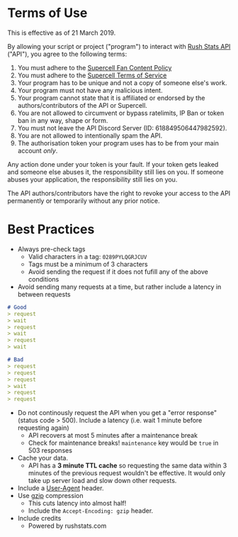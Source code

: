 # Terms of Use

This is effective as of 21 March 2019.

By allowing your script or project ("program") to interact with [Rush Stats API](https://api.rushstats.com) ("API"), you agree to the following terms:

1. You must adhere to the [Supercell Fan Content Policy](https://supercell.com/en/fan-content-policy/)
2. You must adhere to the [Supercell Terms of Service](https://supercell.com/en/terms-of-service/)
3. Your program has to be unique and not a copy of someone else's work. 
4. Your program must not have any malicious intent.
5. Your program cannot state that it is affiliated or endorsed by the authors/contributors of the API or Supercell. 
6. You are not allowed to circumvent or bypass ratelimits, IP Ban or token ban in any way, shape or form.
7. You must not leave the API Discord Server (ID: 618849506447982592).
8. You are not allowed to intentionally spam the API.
9. The authorisation token your program uses has to be from your main account *only*.

Any action done under your token is your fault. If your token gets leaked and someone else abuses it, the responsibility still lies on you. If someone abuses your application, the responsibility still lies on you.

The API authors/contributors have the right to revoke your access to the API permanently or temporarily without any prior notice. 

# Best Practices
- Always pre-check tags
    - Valid characters in a tag: `0289PYLQGRJCUV`
    - Tags must be a minimum of 3 characters
    - Avoid sending the request if it does not fufill any of the above conditions
- Avoid sending many requests at a time, but rather include a latency in between requests
```markdown
# Good
> request
> wait
> request
> wait
> request
> wait

# Bad
> request
> request
> request
> wait
> request
> request
```
- Do not continously request the API when you get a "error response" (status code > 500). Include a latency (i.e. wait 1 minute before requesting again)
    - API recovers at most 5 minutes after a maintenance break
    - Check for maintenance breaks! `maintenance` key would be `true` in 503 responses
- Cache your data. 
    - API has a **3 minute TTL cache** so requesting the same data within 3 minutes of the previous request wouldn't be effective. It would only take up server load and slow down other requests.
- Include a [User-Agent](https://developer.mozilla.org/en-US/docs/Web/HTTP/Headers/User-Agent) header.
- Use [gzip](https://www.gzip.org/) compression
    - This cuts latency into almost half!
    - Include the `Accept-Encoding: gzip` header.
- Include credits
    - Powered by rushstats.com
